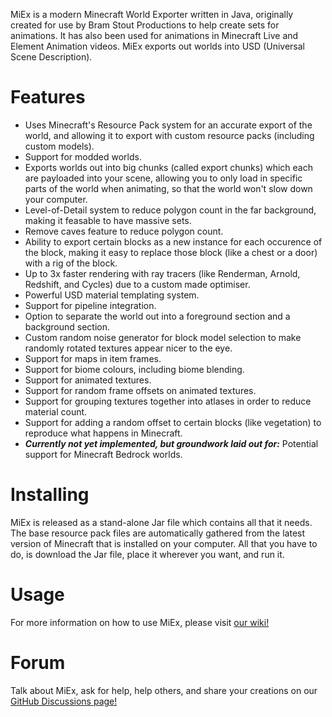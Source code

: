 MiEx is a modern Minecraft World Exporter written in Java, originally created for use by Bram Stout Productions to help create sets for animations. It has also been used for animations in Minecraft Live and Element Animation videos. MiEx exports out worlds into USD (Universal Scene Description).

# Features
* Uses Minecraft's Resource Pack system for an accurate export of the world, and allowing it to export with custom resource packs (including custom models).
* Support for modded worlds.
* Exports worlds out into big chunks (called export chunks) which each are payloaded into your scene, allowing you to only load in specific parts of the world when animating, so that the world won't slow down your computer.
* Level-of-Detail system to reduce polygon count in the far background, making it feasable to have massive sets.
* Remove caves feature to reduce polygon count.
* Ability to export certain blocks as a new instance for each occurence of the block, making it easy to replace those block (like a chest or a door) with a rig of the block.
* Up to 3x faster rendering with ray tracers (like Renderman, Arnold, Redshift, and Cycles) due to a custom made optimiser.
* Powerful USD material templating system.
* Support for pipeline integration.
* Option to separate the world out into a foreground section and a background section.
* Custom random noise generator for block model selection to make randomly rotated textures appear nicer to the eye.
* Support for maps in item frames.
* Support for biome colours, including biome blending.
* Support for animated textures.
* Support for random frame offsets on animated textures.
* Support for grouping textures together into atlases in order to reduce material count.
* Support for adding a random offset to certain blocks (like vegetation) to reproduce what happens in Minecraft.
* ***Currently not yet implemented, but groundwork laid out for:*** Potential support for Minecraft Bedrock worlds.

# Installing
MiEx is released as a stand-alone Jar file which contains all that it needs. The base resource pack files are automatically gathered from the latest version of Minecraft that is installed on your computer. All that you have to do, is download the Jar file, place it wherever you want, and run it.

# Usage
For more information on how to use MiEx, please visit [our wiki!](https://github.com/BramStoutProductions/MiEx/wiki/1.-Home)

# Forum
Talk about MiEx, ask for help, help others, and share your creations on our [GitHub Discussions page!](https://github.com/BramStoutProductions/MiEx/discussions)
